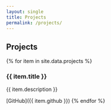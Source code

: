 ```yaml
---
layout: single
title: Projects
permalink: /projects/
---
```


## Projects

{% for item in site.data.projects %}
### {{ item.title }}

{{ item.description }}

[GitHub]({{ item.github }})
{% endfor %}
